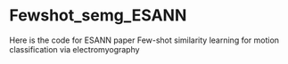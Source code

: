 # Fewshot_semg_ESANN
Here is the code for ESANN paper Few-shot similarity learning for motion classification via electromyography
